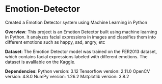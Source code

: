 # Emotion-Detector
Created a Emotion Detector system using Machine Learning in Python

**Overview**:
This project is an Emotion Detector built using machine learning in Python. It analyzes facial expressions in images and classifies them into different emotions such as happy, sad, angry, etc

**Dataset**:
The Emotion Detector model was trained on the FER2013 dataset, which contains facial expressions labeled with different emotions. The dataset is avalilable on the Kaggle.

**Dependencies**:
Python version: 3.12
Tensorflow version: 2.11.0
OpenCV version: 4.8.0
NumPy version: 1.26.2
Matplotlib version: 3.8.2

